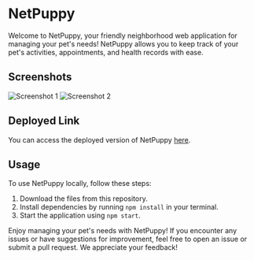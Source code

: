 # NetPuppy

Welcome to NetPuppy, your friendly neighborhood web application for managing your pet's needs! NetPuppy allows you to keep track of your pet's activities, appointments, and health records with ease.

## Screenshots

![Screenshot 1](link_to_screenshot_1)
![Screenshot 2](link_to_screenshot_2)

## Deployed Link

You can access the deployed version of NetPuppy [here](https://deluxe-lollipop-0f5dc9.netlify.app/).

## Usage

To use NetPuppy locally, follow these steps:

1. Download the files from this repository.
2. Install dependencies by running `npm install` in your terminal.
3. Start the application using `npm start`.

Enjoy managing your pet's needs with NetPuppy! If you encounter any issues or have suggestions for improvement, feel free to open an issue or submit a pull request. We appreciate your feedback!
